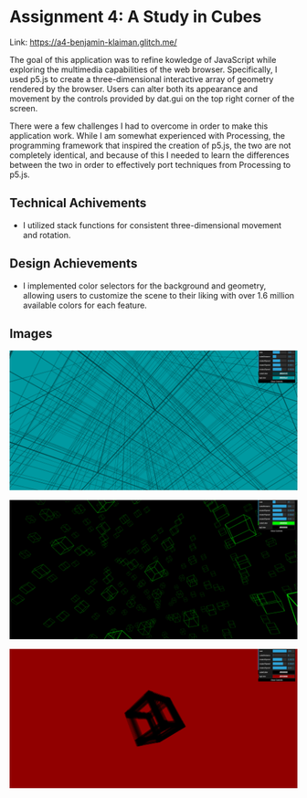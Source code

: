 # Assignment 4: A Study in Cubes

Link: https://a4-benjamin-klaiman.glitch.me/

The goal of this application was to refine kowledge of JavaScript while exploring the multimedia capabilities of the web browser.
Specifically, I used p5.js to create a three-dimensional interactive array of geometry rendered by the browser. Users can alter both its appearance and movement by the controls provided by dat.gui on the top right corner of the screen.

There were a few challenges I had to overcome in order to make this application work. While I am somewhat experienced with Processing, the programming framework that inspired the creation of p5.js, the two are not completely identical, and because of this I needed to learn the differences between the two in order to effectively port techniques from Processing to p5.js. 

## Technical Achivements
- I utilized stack functions for consistent three-dimensional movement and rotation.

## Design Achievements
- I implemented color selectors for the background and geometry, allowing users to customize the scene to their liking with over 1.6 million available colors for each feature.

## Images
![](img/1.PNG)


![](img/2.PNG)


![](img/3.PNG)
